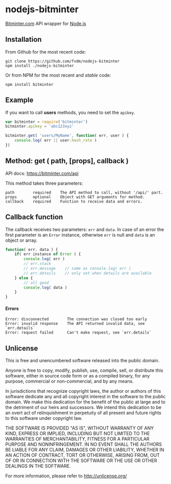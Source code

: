 nodejs-bitminter
================

[Bitminter.com](https://bitminter.com/) API wrapper for [Node.js](http://nodejs.org/)


Installation
------------

From Github for the most recent code:

	git clone https://github.com/fvdm/nodejs-bitminter
	npm install ./nodejs-bitminter

Or from NPM for the most recent and *stable* code:

	npm install bitminter
	

Example
-------

If you want to call **users** methods, you need to set the `apikey`.

```js
var bitminter = require('bitminter')
bitminter.apikey = 'abc123xyz'

bitminter.get( 'users/MyName', function( err, user ) {
	console.log( err || user.hash_rate )
})
```


Method: get ( path, [props], callback )
--------------------------------------

API docs: <https://bitminter.com/api>

This method takes three parameters:

	path        required    The API method to call, without '/api/' part.
	props       optional    Object with GET arguments for method.
	callback    required    Function to receive data and errors.


Callback function
-----------------

The callback receives two parameters: `err` and `data`. In case of an error the first parameter is an `Error` instance, otherwise `err` is null and `data` is an object or array.

```js
function( err, data ) {
	if( err instance of Error ) {
		console.log( err )
		// err.stack
		// err.message    // same as console.log( err )
		// err.details    // only set when details are available
	} else {
		// all good
		console.log( data )
	}
}
```


#### Errors

	Error: disconnected        The connection was closed too early
	Error: invalid response    The API returned invalid data, see `err.details`
	Error: request failed      Can't make request, see `err.details`


Unlicense
---------

This is free and unencumbered software released into the public domain.

Anyone is free to copy, modify, publish, use, compile, sell, or
distribute this software, either in source code form or as a compiled
binary, for any purpose, commercial or non-commercial, and by any
means.

In jurisdictions that recognize copyright laws, the author or authors
of this software dedicate any and all copyright interest in the
software to the public domain. We make this dedication for the benefit
of the public at large and to the detriment of our heirs and
successors. We intend this dedication to be an overt act of
relinquishment in perpetuity of all present and future rights to this
software under copyright law.

THE SOFTWARE IS PROVIDED "AS IS", WITHOUT WARRANTY OF ANY KIND,
EXPRESS OR IMPLIED, INCLUDING BUT NOT LIMITED TO THE WARRANTIES OF
MERCHANTABILITY, FITNESS FOR A PARTICULAR PURPOSE AND NONINFRINGEMENT.
IN NO EVENT SHALL THE AUTHORS BE LIABLE FOR ANY CLAIM, DAMAGES OR
OTHER LIABILITY, WHETHER IN AN ACTION OF CONTRACT, TORT OR OTHERWISE,
ARISING FROM, OUT OF OR IN CONNECTION WITH THE SOFTWARE OR THE USE OR
OTHER DEALINGS IN THE SOFTWARE.

For more information, please refer to <http://unlicense.org/>
